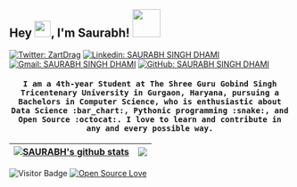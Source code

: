 ## Hey <img src="https://github.com/TheDudeThatCode/TheDudeThatCode/blob/master/Assets/Hi.gif" width="29">, I'm Saurabh! <img src="https://media.giphy.com/media/mGcNjsfWAjY5AEZNw6/giphy.gif" width="50"></h2>


[![Twitter: ZartDrag](https://img.shields.io/badge/-@ZartDrag-1ca0f1?style=flat-square&labelColor=1ca0f1&logo=twitter&logoColor=white&link=https://twitter.com/ZartDrag)](https://twitter.com/ZartDrag)
[![Linkedin: SAURABH SINGH DHAMI](https://img.shields.io/badge/-SAURABHSINGHDHAMI-blue?style=flat-square&logo=Linkedin&logoColor=white&link=https://www.linkedin.com/in/SAURABHSINGHDHAMI/)](https://www.linkedin.com/in/saurabh-singh-dhami-b68326194/)
[![Gmail: SAURABH SINGH DHAMI](https://img.shields.io/badge/-saurabhsinghdhami136984@gmail.com-c14438?style=flat-square&logo=Gmail&logoColor=white&link=mailto:saurabhsinghdhami136984@gmail.com)](mailto:saurabhsinghdhami136984@gmail.com)
[![GitHub: SAURABH SINGH DHAMI](https://img.shields.io/github/followers/SAURABHSINGHDHAMI?label=follow&style=social)](https://github.com/SAURABHSINGHDHAMI)


<h4 align="center"><samp> I am a 4th-year Student at The Shree Guru Gobind Singh Tricentenary University in Gurgaon, Haryana, pursuing a Bachelors in Computer Science, who is enthusiastic about Data Science :bar_chart:, Pythonic programming :snake:, and Open Source :octocat:. I love to learn and contribute in any and every possible way.</samp></h4>


| <a href="https://github.com/SAURABHSINGHDHAMI/github-readme-stats"><img align="center" src="https://github-readme-stats.vercel.app/api?username=SAURABHSINGHDHAMI&show_icons=true&include_all_commits=true&theme=buefy&hide_border=true" alt="SAURABH's github stats" /></a> | <a href="https://github.com/SAURABHSINGHDHAMI/github-readme-stats"><img align="center" src="https://github-readme-stats.vercel.app/api/top-langs/?username=SAURABHSINGHDHAMI&layout=compact&theme=buefy&hide_border=true" /></a> |
| ------------- | ------------- |


![Visitor Badge](https://komarev.com/ghpvc/?username=saurabhsinghdhami)
[![Open Source Love](https://badges.frapsoft.com/os/v1/open-source.svg?v=102)](https://github.com/ellerbrock/open-source-badge/)
